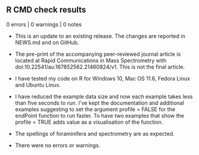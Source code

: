 ## R CMD check results

0 errors | 0 warnings | 0 notes

* This is an update to an existing release. The changes are reported in NEWS.md and on GitHub.

* The pre-print of the accompanying peer-reviewed journal article is located at Rapid Communications in Mass Spectrometry with doi:10.22541/au.167852562.21460824/v1. This is not the final article.

* I have tested my code on R for Windows 10, Mac OS 11.6, Fedora Linux and Ubuntu Linux.


* I have reduced the example data size and now each example takes less than five seconds to run.
I've kept the documentation and additional examples suggesting to set the argument profile = FALSE for the endPoint function to run faster.
To have two examples that show the profile = TRUE adds value as a visualisation of the function.

* The spellings of foraminifera and spectrometry are as expected.

* There were no errors or warnings.
